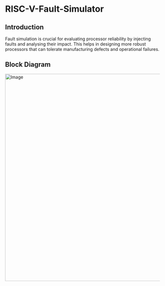 # RISC-V-Fault-Simulator
## Introduction
Fault simulation is crucial for evaluating processor reliability by injecting faults and analysing their impact. This helps in designing more robust processors that can tolerate manufacturing defects and operational failures.​
## Block Diagram
<img width="1080" height="677" alt="Image" src="https://github.com/user-attachments/assets/cda133d1-a200-4e56-b32d-cfde901c8861" />

